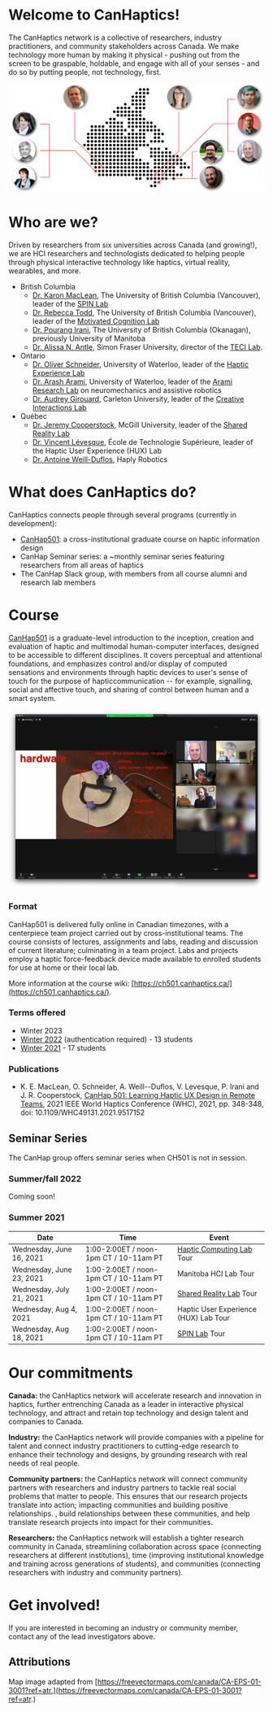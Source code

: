 # Welcome to CanHaptics!

The CanHaptics network is a collective of researchers, industry practitioners, and community stakeholders across Canada. We make technology more human by making it physical - pushing out from the screen to be graspable, holdable, and engage with all of your senses - and do so by putting people, not technology, first.

![Map of Canada with researchers](img/CanHaptics-NetworkImage-03-01.png)

# Who are we?
Driven by researchers from six universities across Canada (and growing!), we are HCI researchers and technologists dedicated to helping people through physical interactive technology like haptics, virtual reality, wearables, and more.

- British Columbia
  - [Dr. Karon MacLean](http://cs.ubc.ca/~maclean), The University of British Columbia (Vancouver), leader of the [SPIN Lab](https://www.cs.ubc.ca/labs/spin/frontpage)
  - [Dr. Rebecca Todd](https://psych.ubc.ca/profile/rebecca-todd/), The University of British Columbia (Vancouver), leader of the [Motivated Cognition Lab](https://mclab.psych.ubc.ca/)
  - [Dr. Pourang Irani](http://www.cs.umanitoba.ca/~irani/), The University of British Columbia (Okanagan), previously University of Manitoba
  - [Dr. Alissa N. Antle](https://www.sfu.ca/siat/people/research-faculty/alissa-antle.html), Simon Fraser University, director of the [TECI Lab](http://antle.iat.sfu.ca/).
- Ontario
  - [Dr. Oliver Schneider](http://oliverschneider.ca), University of Waterloo, leader of the [Haptic Experience Lab](https://uwaterloo.ca/haptic-experience-lab/)
  - [Dr. Arash Arami](https://www.aramilab.com/), University of Waterloo, leader of the [Arami Research Lab](https://www.aramilab.com/) on neuromechanics and assistive robotics
  - [Dr. Audrey Girouard](https://carleton.ca/scs/people/audrey-girouard/), Carleton University, leader of the [Creative Interactions Lab](https://cil.csit.carleton.ca/)
- Québec
  - [Dr. Jeremy Cooperstock](https://www.cim.mcgill.ca/~jer/), McGill University, leader of the [Shared Reality Lab](http://srl.mcgill.ca/)
  - [Dr. Vincent Lévesque](https://vlevesque.com/), École de Technologie Supérieure, leader of the Haptic User Experience (HUX) Lab
  - [Dr. Antoine Weill-Duflos](http://srl.mcgill.ca/~antoinew/), Haply Robotics

# What does CanHaptics do?

CanHaptics connects people through several programs (currently in development):
 - [CanHap501](http://ch501.canhaptics.ca): a cross-institutional graduate course on haptic information design
 - CanHap Seminar series: a ~monthly seminar series featuring researchers from all areas of haptics
 - The CanHap Slack group, with members from all course alumni and research lab members

# Course
[CanHap501](http://ch501.canhaptics.ca) is a graduate-level introduction to the inception, creation and evaluation of haptic and multimodal human-computer interfaces, designed to be accessible to different disciplines. It covers perceptual and attentional foundations, and emphasizes control and/or display of computed sensations and environments through haptic devices to user's sense of touch for the purpose of hapticcommunication -- for example,  signalling, social and affective touch, and sharing of control between human and a smart system. 

![Screenshot of online course teaching about haptics](img/CanHap-WIP-imagecandidate.jpg)

### Format
CanHap501 is delivered fully online in Canadian timezones, with a centerpiece team project carried out by cross-institutional teams. The course consists of lectures, assignments and labs, reading and discussion of current literature; culminating in a team project. Labs and projects employ a haptic force-feedback device made available to enrolled students for use at home or their local lab. 

More information at the course wiki: [https://ch501.canhaptics.ca/](https://ch501.canhaptics.ca/).

### Terms offered

 - Winter 2023
 - [Winter 2022](https://ch501.canhaptics.ca/en/2021_22) (authentication required) - 13 students
 - [Winter 2021](https://ch501.canhaptics.ca/) - 17 students



### Publications

 - K. E. MacLean, O. Schneider, A. Weill--Duflos, V. Levesque, P. Irani and J. R. Cooperstock, [CanHap 501: Learning Haptic UX Design in Remote Teams](https://ieeexplore.ieee.org/abstract/document/9517152), 2021 IEEE World Haptics Conference (WHC), 2021, pp. 348-348, doi: 10.1109/WHC49131.2021.9517152



## Seminar Series
The CanHap group offers seminar series when CH501 is not in session.


### Summer/fall 2022

Coming soon!

### Summer 2021

| Date        | Time  | Event           | 
| ------------- | ------------ | ------------ |
| Wednesday, June 16, 2021      | 1:00-2:00ET / noon-1pm CT / 10-11am PT | [Haptic Computing Lab](https://uwaterloo.ca/haptic-computing-lab/) Tour |
| Wednesday, June 23, 2021      | 1:00-2:00ET / noon-1pm CT / 10-11am PT | Manitoba HCI Lab Tour |
| Wednesday, July 21, 2021      | 1:00-2:00ET / noon-1pm CT / 10-11am PT | [Shared Reality Lab](http://srl.mcgill.ca/) Tour |
| Wednesday, Aug 4, 2021        | 1:00-2:00ET / noon-1pm CT / 10-11am PT | Haptic User Experience (HUX) Lab Tour |
| Wednesday, Aug 18, 2021       | 1:00-2:00ET / noon-1pm CT / 10-11am PT | [SPIN Lab](https://www.cs.ubc.ca/labs/spin/frontpage) Tour |

# Our commitments

**Canada:** the CanHaptics network will accelerate research and innovation in haptics, further entrenching Canada as a leader in interactive physical technology, and attract and retain top technology and design talent and companies to Canada.

**Industry:** the CanHaptics network will provide companies with a pipeline for talent and connect industry practitioners to cutting-edge research to enhance their technology and designs, by grounding research with real needs of real people.

**Community partners:** the CanHaptics network will connect community partners with researchers and industry partners to tackle real social problems that matter to people. This ensures that our research projects translate into action; impacting communities and building positive relationships. , build relationships between these communities, and help translate research projects into impact for their communities.

**Researchers:** the CanHaptics network will establish a tighter research community in Canada, streamlining collaboration across space (connecting researchers at different institutions), time (improving institutional knowledge and training across generations of students), and communities (connecting researchers with industry and community partners).

# Get involved!
If you are interested in becoming an industry or community member, contact any of the lead investigators above.


## Attributions

Map image adapted from [https://freevectormaps.com/canada/CA-EPS-01-3001?ref=atr.](https://freevectormaps.com/canada/CA-EPS-01-3001?ref=atr.)
